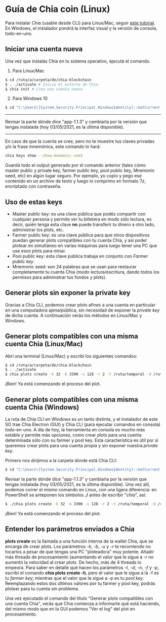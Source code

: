 # Guía de Chia coin (Linux)

Para instalar Chia (usable desde CLI) para Linux/Mac, seguir [este tutorial](https://github.com/Chia-Network/chia-blockchain/wiki/INSTALL). En Windows, el instalador pondrá la interfaz visual y la versión de consola, todo-en-uno.

## Iniciar una cuenta nueva

Una vez que instalás Chia en tu sistema operativo, ejecutá el comando.
1. Para Linux/Mac

```bash
$ cd /ruta/a/carpeta/de/chia-blockchain
$ . ./activate # Inicia el entorno de Chia
$ chia init # Crea una cuenta nueva
```

2. Para Windows 10

```bash
$ cd "C:\Users\[System.Security.Principal.WindowsIdentity]::GetCurrent().Name\AppData\Local\chia-blockchain\app-1.1.3\resources\app.asar.unpacked\daemon\"
```

---------------------------------------------------------------

Revisar la parte dónde dice "app-1.1.3" y cambiarla por la versión que tengas instalada (hoy 03/05/2021, es la última disponible).

---------------------------------------------------------------

En caso de que la cuenta se cree, pero no te muestre tus claves privadas y/o la frase mnemónica, este comando lo hará:

```bash
chia keys show --show-mnemonic-seed
```

Guardá todo el output generado por el comando anterior (tales cómo master public y private key, farmer public key, pool public key, Mnemonic seed, etc) en algún lugar seguro. Por ejemplo, yo copio y pego ese contenido en un archivo de texto y luego lo comprimo en formato 7z, encriptado con contraseña.

## Uso de estas keys
* Master public key: es una clave pública que podés compartir con cualquier persona y permite ver tu billetera en modo sólo lectura, es decir, quién tenga esta clave **no** puede transferir tu dinero a otro lado, administrar los plots, etc.
* Farmer public key: es una clave pública para que otros dispositivos puedan generar plots compatibles con tu cuenta Chia, y así poder plotear en simultáneo en varias máquinas para luego tener una PC que use esos plots para minar.
* Pool public key: esta clave pública trabaja en conjunto con *Farmer public key*.
* Mnemonic seed: son 24 palabras que se usan para restaurar completamente tu cuenta Chia (modo lectura/escritura, dando todos los permisos para administrar tus fondos y plots).

## Generar plots sin exponer la private key

Gracias a Chia CLI, podemos crear plots afines a una cuenta en particular en una computadora ajena/pública, sin necesidad de exponer la *private key* de dicha cuenta. A continuación verás los métodos en Linux/Mac y Windows.

## Generar plots compatibles con una misma cuenta Chia (Linux/Mac)

Abrí una terminal (Linux/Mac) y escribí los siguientes comandos:

```bash
$ cd /ruta/a/carpeta/de/chia-blockchain
$ . ./activate
$ chia plots create -k 32 -b 3390 -u 128 -r 2 -t /ruta/temporal -d /ruta/final -n 1 -f 99305144715663545df075d33322b313177fb41921746bbada3637912f6316ffbe3082bf1239f28d4eb8db80112b17f7 -p 82ae156f6c292e838da7324ed8f111ce904e66fed3478f3caa21a00113356e3ef7009d69d46c4e5348ef7d66ebaf23f5
```

¡Bien! Ya está comenzando el proceso del plot.

## Generar plots compatibles con una misma cuenta Chia (Windows)

La ruta de Chia CLI en Windows es un tanto distinta, y el instalador de este SO trae Chia Electron (GUI) y Chia CLI (para ejecutar comandos en consola) todo-en-uno. A día de hoy, la herramienta en consola es mucho más estable y permite más opciones, como crear plots para una cuenta determinada sólo con su farmer y pool key. Esta característica es útil por si queremos crear plots para una cuenta propia y sin exponer nuestra *private key*.

Primero nos dirijimos a la carpeta dónde está Chia CLI:

```bash
$ cd "C:\Users\[System.Security.Principal.WindowsIdentity]::GetCurrent().Name\AppData\Local\chia-blockchain\app-1.1.3\resources\app.asar.unpacked\daemon\"
```

Revisar la parte dónde dice "app-1.1.3" y cambiarla por la versión que tengas instalada (hoy 03/05/2021, es la última disponible). Una vez allí, podemos correr el mismo comando en Linux, con una ligera diferencia: en PowerShell se anteponen los símbolos **./** antes de escribir "*chia*", así:

```bash
$ ./chia plots create -k 32 -b 3390 -u 128 -r 2 -t /ruta/temporal -d /ruta/final -n 1 -f 99305144715663545df075d33322b313177fb41921746bbada3637912f6316ffbe3082bf1239f28d4eb8db80112b17f7 -p 82ae156f6c292e838da7324ed8f111ce904e66fed3478f3caa21a00113356e3ef7009d69d46c4e5348ef7d66ebaf23f5
```

¡Bien! Ya está comenzando el proceso del plot.

## Entender los parámetros enviados a Chia
**plots create** es la llamada a una función interna de la wallet Chia, que se encarga de crear plots. Los parámetros *-k*, *-b*, *-u* y *-r* te recomiendo no tocarlos a pesar de que tengas una PC "ploteadora" muy potente. Añadir más threads de procesamiento (aumentando el valor que le sigue a *-r* no aumentó la velocidad al crear plots. De hecho, más de 4 threads lo empeora.
Para saber en detalle qué hacen los parámetros *-t*, *-d*, *-n*, *-f* y *-p*, escribí el comando **chia plots create -h**, pero el valor que le sigue a la -f es tu *farmer key*; mientras que el valor que le sigue a -p es tu *pool key*. Reemplazando estos dos últimos valores por tu farmer y pool key, podrás plotear para tu cuenta sin problema.

Una vez ejecutado el comando del título "Generar plots compatibles con una cuenta Chia", verás que Chia comienza a informarte qué está haciendo, del mismo modo que en la GUI podemos "Ver el log" del plot en procesamiento.
